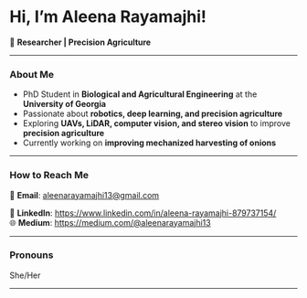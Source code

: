 # Hi, I’m Aleena Rayamajhi!  

🔬 **Researcher | Precision Agriculture**  

---

### About Me  
- PhD Student in **Biological and Agricultural Engineering** at the **University of Georgia**  
- Passionate about **robotics, deep learning, and precision agriculture**  
- Exploring **UAVs, LiDAR, computer vision, and stereo vision** to improve **precision agriculture**
- Currently working on **improving mechanized harvesting of onions**  

---

### How to Reach Me  
📩 **Email**: aleenarayamajhi13@gmail.com  
 
💼 **LinkedIn**: https://www.linkedin.com/in/aleena-rayamajhi-879737154/  
🌐 **Medium**: https://medium.com/@aleenarayamajhi13

---

### Pronouns  
She/Her  

---

<!---
aleenarayamajhi/aleenarayamajhi is a ✨ special ✨ repository because its `README.md` (this file) appears on your GitHub profile.
You can click the Preview link to take a look at your changes.
--->
